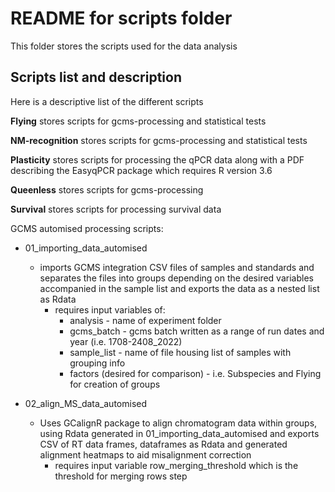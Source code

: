 # README for scripts folder
This folder stores the scripts used for the data analysis

## Scripts list and description
Here is a descriptive list of the different scripts

**Flying** stores scripts for gcms-processing and statistical tests

**NM-recognition** stores scripts for gcms-processing and statistical tests

**Plasticity** stores scripts for processing the qPCR data along with a PDF 
describing the EasyqPCR package which requires R version 3.6 

**Queenless** stores scripts for gcms-processing

**Survival** stores scripts for processing survival data

GCMS automised processing scripts:
- 01_importing_data_automised
  - imports GCMS integration CSV files of samples and standards and separates the files into groups
    depending on the desired variables accompanied in the sample list and exports the data as 
    a nested list as Rdata
      - requires input variables of:
          - analysis - name of experiment folder
          - gcms_batch - gcms batch written as a range of run dates and year (i.e. 1708-2408_2022)
          - sample_list - name of file housing list of samples with grouping info
          - factors (desired for comparison) - i.e. Subspecies and Flying for creation of groups

- 02_align_MS_data_automised
  - Uses GCalignR package to align chromatogram data within groups, using Rdata generated in 
    01_importing_data_automised and exports CSV of RT data frames, dataframes as Rdata
    and generated alignment heatmaps to aid misalignment correction
      - requires input variable row_merging_threshold which is the threshold for merging rows step 